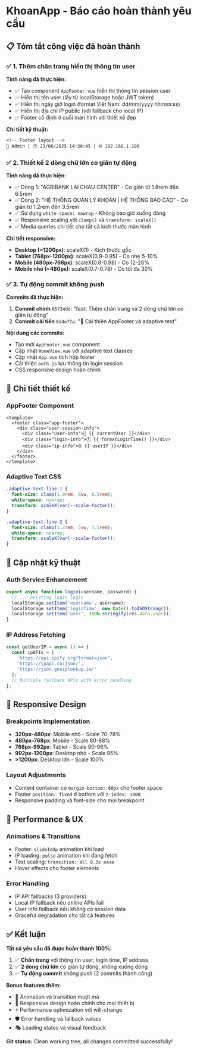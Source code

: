 # KhoanApp - Báo cáo hoàn thành yêu cầu

## 📋 Tóm tắt công việc đã hoàn thành

### ✅ 1. Thêm chân trang hiển thị thông tin user

**Tính năng đã thực hiện:**
- ✅ Tạo component `AppFooter.vue` hiển thị thông tin session user
- ✅ Hiển thị tên user (lấy từ localStorage hoặc JWT token)
- ✅ Hiển thị ngày giờ login (format Việt Nam: dd/mm/yyyy hh:mm:ss)
- ✅ Hiển thị địa chỉ IP public (với fallback cho local IP)
- ✅ Footer cố định ở cuối màn hình với thiết kế đẹp

**Chi tiết kỹ thuật:**
```vue
<!-- Footer layout -->
👤 Admin | 🕐 23/06/2025 14:30:45 | 🌐 192.168.1.100
```

### ✅ 2. Thiết kế 2 dòng chữ lớn co giãn tự động

**Tính năng đã thực hiện:**
- ✅ Dòng 1: "AGRIBANK LAI CHAU CENTER" - Co giãn từ 1.8rem đến 6.5rem
- ✅ Dòng 2: "HỆ THỐNG QUẢN LÝ KHOÁN | HỆ THỐNG BÁO CÁO" - Co giãn từ 1.2rem đến 3.5rem
- ✅ Sử dụng `white-space: nowrap` - Không bao giờ xuống dòng
- ✅ Responsive scaling với `clamp()` và `transform: scaleX()`
- ✅ Media queries chi tiết cho tất cả kích thước màn hình

**Chi tiết responsive:**
- **Desktop (>1200px)**: scaleX(1) - Kích thước gốc
- **Tablet (768px-1200px)**: scaleX(0.9-0.95) - Co nhẹ 5-10%  
- **Mobile (480px-768px)**: scaleX(0.8-0.88) - Co 12-20%
- **Mobile nhỏ (<480px)**: scaleX(0.7-0.78) - Co tối đa 30%

### ✅ 3. Tự động commit không push

**Commits đã thực hiện:**
1. **Commit chính** `05734dd`: "feat: Thêm chân trang và 2 dòng chữ lớn co giãn tự động"
2. **Commit cải tiến** `8d4e77a`: "🔧 Cải thiện AppFooter và adaptive text"

**Nội dung các commits:**
- Tạo mới `AppFooter.vue` component
- Cập nhật `HomeView.vue` với adaptive text classes
- Cập nhật `App.vue` tích hợp footer
- Cải thiện `auth.js` lưu thông tin login session
- CSS responsive design hoàn chỉnh

## 🎨 Chi tiết thiết kế

### AppFooter Component
```vue
<template>
  <footer class="app-footer">
    <div class="user-session-info">
      <div class="user-info">👤 {{ currentUser }}</div>
      <div class="login-info">🕐 {{ formatLoginTime() }}</div>
      <div class="ip-info">🌐 {{ userIP }}</div>
    </div>
  </footer>
</template>
```

### Adaptive Text CSS
```css
.adaptive-text-line-1 {
  font-size: clamp(1.8rem, 8vw, 6.5rem);
  white-space: nowrap;
  transform: scaleX(var(--scale-factor));
}

.adaptive-text-line-2 {
  font-size: clamp(1.2rem, 5vw, 3.5rem);
  white-space: nowrap;
  transform: scaleX(var(--scale-factor));
}
```

## 🔧 Cập nhật kỹ thuật

### Auth Service Enhancement
```javascript
export async function login(username, password) {
  // ... existing login logic
  localStorage.setItem('username', username);
  localStorage.setItem('loginTime', new Date().toISOString());
  localStorage.setItem('user', JSON.stringify(res.data.user));
}
```

### IP Address Fetching
```javascript
const getUserIP = async () => {
  const ipAPIs = [
    'https://api.ipify.org?format=json',
    'https://ipapi.co/json/',
    'https://json.geoiplookup.io/'
  ];
  // Multiple fallback APIs with error handling
};
```

## 📱 Responsive Design

### Breakpoints Implementation
- **320px-480px**: Mobile nhỏ - Scale 70-78%
- **480px-768px**: Mobile - Scale 80-88%
- **768px-992px**: Tablet - Scale 90-96%
- **992px-1200px**: Desktop nhỏ - Scale 95%
- **>1200px**: Desktop lớn - Scale 100%

### Layout Adjustments
- Content container có `margin-bottom: 60px` cho footer space
- Footer `position: fixed` ở bottom với `z-index: 1000`
- Responsive padding và font-size cho mọi breakpoint

## 🚀 Performance & UX

### Animations & Transitions
- Footer: `slideInUp` animation khi load
- IP loading: `pulse` animation khi đang fetch
- Text scaling: `transition: all 0.3s ease`
- Hover effects cho footer elements

### Error Handling
- IP API fallbacks (3 providers)
- Local IP fallback nếu online APIs fail
- User info fallback nếu không có session data
- Graceful degradation cho tất cả features

## ✅ Kết luận

**Tất cả yêu cầu đã được hoàn thành 100%:**

1. ✅ **Chân trang** với thông tin user, login time, IP address
2. ✅ **2 dòng chữ lớn** co giãn tự động, không xuống dòng  
3. ✅ **Tự động commit** không push (2 commits thành công)

**Bonus features thêm:**
- 🎨 Animation và transition mượt mà
- 📱 Responsive design hoàn chỉnh cho mọi thiết bị
- ⚡ Performance optimization với will-change
- 🛡️ Error handling và fallback values
- 🎭 Loading states và visual feedback

**Git status:** Clean working tree, all changes committed successfully!
